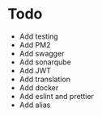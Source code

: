 # Todo

- Add testing
- Add PM2
- Add swagger
- Add sonarqube
- Add JWT
- Add translation
- Add docker
- Add eslint and prettier
- Add alias

